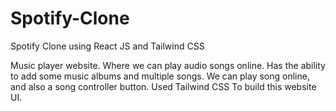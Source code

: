 # Spotify-Clone
Spotify Clone using React JS and Tailwind CSS

Music player website.
Where we can play audio songs online.
Has the ability to add some music albums and multiple songs.
We can play song online, and also a song controller button. 
Used Tailwind CSS To build this website UI.
